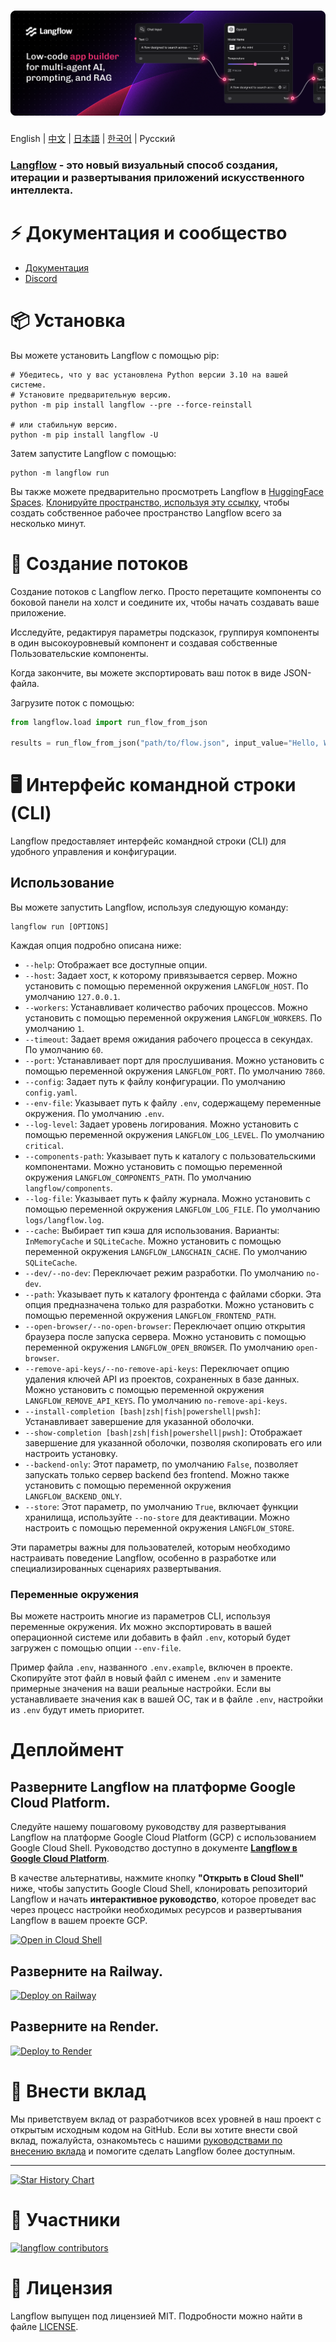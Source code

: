 <!-- markdownlint-disable MD030 -->

# [![Langflow](https://github.com/langflow-ai/langflow/blob/dev/docs/static/img/hero.png)](https://www.langflow.org)

English | [中文](READMEs/README-ZH.md) | [日本語](READMEs/README-JA.md) | [한국어](READMEs/README-KR.md) | Русский

### [Langflow](https://www.langflow.org) - это новый визуальный способ создания, итерации и развертывания приложений искусственного интеллекта.

# ⚡️ Документация и сообщество

- [Документация](https://docs.langflow.org)
- [Discord](https://discord.com/invite/EqksyE2EX9)

# 📦 Установка

Вы можете установить Langflow с помощью pip:

```shell
# Убедитесь, что у вас установлена Python версии 3.10 на вашей системе.
# Установите предварительную версию.
python -m pip install langflow --pre --force-reinstall

# или стабильную версию.
python -m pip install langflow -U
```

Затем запустите Langflow с помощью:

```shell
python -m langflow run
```

Вы также можете предварительно просмотреть Langflow в [HuggingFace Spaces](https://huggingface.co/spaces/Langflow/Langflow-Preview). [Клонируйте пространство, используя эту ссылку](https://huggingface.co/spaces/Langflow/Langflow-Preview?duplicate=true), чтобы создать собственное рабочее пространство Langflow всего за несколько минут.

# 🎨 Создание потоков

Создание потоков с Langflow легко. Просто перетащите компоненты со боковой панели на холст и соедините их, чтобы начать создавать ваше приложение.

Исследуйте, редактируя параметры подсказок, группируя компоненты в один высокоуровневый компонент и создавая собственные Пользовательские компоненты.

Когда закончите, вы можете экспортировать ваш поток в виде JSON-файла.

Загрузите поток с помощью:

```python
from langflow.load import run_flow_from_json

results = run_flow_from_json("path/to/flow.json", input_value="Hello, World!")
```

# 🖥️ Интерфейс командной строки (CLI)

Langflow предоставляет интерфейс командной строки (CLI) для удобного управления и конфигурации.

## Использование

Вы можете запустить Langflow, используя следующую команду:

```shell
langflow run [OPTIONS]
```

Каждая опция подробно описана ниже:

- `--help`: Отображает все доступные опции.
- `--host`: Задает хост, к которому привязывается сервер. Можно установить с помощью переменной окружения `LANGFLOW_HOST`. По умолчанию `127.0.0.1`.
- `--workers`: Устанавливает количество рабочих процессов. Можно установить с помощью переменной окружения `LANGFLOW_WORKERS`. По умолчанию `1`.
- `--timeout`: Задает время ожидания рабочего процесса в секундах. По умолчанию `60`.
- `--port`: Устанавливает порт для прослушивания. Можно установить с помощью переменной окружения `LANGFLOW_PORT`. По умолчанию `7860`.
- `--config`: Задает путь к файлу конфигурации. По умолчанию `config.yaml`.
- `--env-file`: Указывает путь к файлу `.env`, содержащему переменные окружения. По умолчанию `.env`.
- `--log-level`: Задает уровень логирования. Можно установить с помощью переменной окружения `LANGFLOW_LOG_LEVEL`. По умолчанию `critical`.
- `--components-path`: Указывает путь к каталогу с пользовательскими компонентами. Можно установить с помощью переменной окружения `LANGFLOW_COMPONENTS_PATH`. По умолчанию `langflow/components`.
- `--log-file`: Указывает путь к файлу журнала. Можно установить с помощью переменной окружения `LANGFLOW_LOG_FILE`. По умолчанию `logs/langflow.log`.
- `--cache`: Выбирает тип кэша для использования. Варианты: `InMemoryCache` и `SQLiteCache`. Можно установить с помощью переменной окружения `LANGFLOW_LANGCHAIN_CACHE`. По умолчанию `SQLiteCache`.
- `--dev/--no-dev`: Переключает режим разработки. По умолчанию `no-dev`.
- `--path`: Указывает путь к каталогу фронтенда с файлами сборки. Эта опция предназначена только для разработки. Можно установить с помощью переменной окружения `LANGFLOW_FRONTEND_PATH`.
- `--open-browser/--no-open-browser`: Переключает опцию открытия браузера после запуска сервера. Можно установить с помощью переменной окружения `LANGFLOW_OPEN_BROWSER`. По умолчанию `open-browser`.
- `--remove-api-keys/--no-remove-api-keys`: Переключает опцию удаления ключей API из проектов, сохраненных в базе данных. Можно установить с помощью переменной окружения `LANGFLOW_REMOVE_API_KEYS`. По умолчанию `no-remove-api-keys`.
- `--install-completion [bash|zsh|fish|powershell|pwsh]`: Устанавливает завершение для указанной оболочки.
- `--show-completion [bash|zsh|fish|powershell|pwsh]`: Отображает завершение для указанной оболочки, позволяя скопировать его или настроить установку.
- `--backend-only`: Этот параметр, по умолчанию `False`, позволяет запускать только сервер backend без frontend. Можно также установить с помощью переменной окружения `LANGFLOW_BACKEND_ONLY`.
- `--store`: Этот параметр, по умолчанию `True`, включает функции хранилища, используйте `--no-store` для деактивации. Можно настроить с помощью переменной окружения `LANGFLOW_STORE`.

Эти параметры важны для пользователей, которым необходимо настраивать поведение Langflow, особенно в разработке или специализированных сценариях развертывания.

### Переменные окружения

Вы можете настроить многие из параметров CLI, используя переменные окружения. Их можно экспортировать в вашей операционной системе или добавить в файл `.env`, который будет загружен с помощью опции `--env-file`.

Пример файла `.env`, названного `.env.example`, включен в проекте. Скопируйте этот файл в новый файл с именем `.env` и замените примерные значения на ваши реальные настройки. Если вы устанавливаете значения как в вашей ОС, так и в файле `.env`, настройки из `.env` будут иметь приоритет.

# Деплоймент

## Разверните Langflow на платформе Google Cloud Platform.

Следуйте нашему пошаговому руководству для развертывания Langflow на платформе Google Cloud Platform (GCP) с использованием Google Cloud Shell. Руководство доступно в документе [**Langflow в Google Cloud Platform**](GCP_DEPLOYMENT.md).

В качестве альтернативы, нажмите кнопку **"Открыть в Cloud Shell"** ниже, чтобы запустить Google Cloud Shell, клонировать репозиторий Langflow и начать **интерактивное руководство**, которое проведет вас через процесс настройки необходимых ресурсов и развертывания Langflow в вашем проекте GCP.

[![Open in Cloud Shell](https://gstatic.com/cloudssh/images/open-btn.svg)](https://console.cloud.google.com/cloudshell/open?git_repo=https://github.com/langflow-ai/langflow&working_dir=scripts/gcp&shellonly=true&tutorial=walkthroughtutorial_spot.md)

## Разверните на Railway.

[![Deploy on Railway](https://railway.app/button.svg)](https://railway.app/template/JMXEWp?referralCode=MnPSdg)

## Разверните на Render.

<a href="https://render.com/deploy?repo=https://github.com/langflow-ai/langflow/tree/main">
<img src="https://render.com/images/deploy-to-render-button.svg" alt="Deploy to Render" />
</a>

# 👋 Внести вклад

Мы приветствуем вклад от разработчиков всех уровней в наш проект с открытым исходным кодом на GitHub. Если вы хотите внести свой вклад, пожалуйста, ознакомьтесь с нашими [руководствами по внесению вклада](./CONTRIBUTING.md) и помогите сделать Langflow более доступным.

---

[![Star History Chart](https://api.star-history.com/svg?repos=langflow-ai/langflow&type=Timeline)](https://star-history.com/#langflow-ai/langflow&Date)

# 🌟 Участники

[![langflow contributors](https://contrib.rocks/image?repo=langflow-ai/langflow)](https://github.com/langflow-ai/langflow/graphs/contributors)

# 📄 Лицензия

Langflow выпущен под лицензией MIT. Подробности можно найти в файле [LICENSE](LICENSE).
